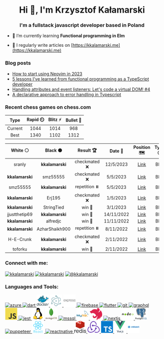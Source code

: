 <h1 align="center">Hi 👋, I'm Krzysztof Kałamarski</h1>
<h3 align="center">I'm a fullstack javascript developer based in Poland</h3>

- 🌱 I’m currently learning **Functional programming in Elm**

- 📝 I regularly write articles on [https://kkalamarski.me](https://kkalamarski.me)

### Blog posts
<!-- BLOG-POST-LIST:START -->
- [How to start using Neovim in 2023](https://kkalamarski.me/how-to-start-using-neovim-in-2023)
- [5 lessons I&#39;ve learned from functional programming as a TypeScript developer](https://kkalamarski.me/5-lessons-ive-learned-from-functional-programming-as-a-typescript-developer)
- [Handling attributes and event listeners: Let&#39;s code a virtual DOM! #4](https://kkalamarski.me/handling-attributes-and-event-listeners-lets-code-a-virtual-dom-4)
- [A declarative approach to error handling in Typescript](https://kkalamarski.me/a-declarative-approach-to-error-handling-in-typescript)
<!-- BLOG-POST-LIST:END -->

### Recent chess games on chess.com
<!--START_SECTION:chessStats-->
<!-- Automatically generated with https://github.com/Balastrong/chess-stats-action -->

| Type | Rapid ⏲️ | Blitz ⚡ | Bullet 🔫 |
|:---:|:---:|:---:|:---:|
| Current | 1044 | 1014 | 968 |
| Best | 1340 | 1102 | 1312 |

| White ⚪ | Black ⚫ | Result 🏆 | Date 📅 | Position 🗺️ | Type 🕕 |
|:---:|:---:|:---:|:---:|:---:|:---:|
| sranly | **kkalamarski** | checkmated ❌ | 12/5/2023 | <a href="http://www.ee.unb.ca/cgi-bin/tervo/fen.pl?select=k5R1/P7/1K6/8/8/8/8/8 b - -">Link</a> | Blitz |
| **kkalamarski** | smz55555 | checkmated ❌ | 5/5/2023 | <a href="http://www.ee.unb.ca/cgi-bin/tervo/fen.pl?select=8/6p1/1kp2pp1/1p6/2p5/Kq6/4p3/8 w - -">Link</a> | Blitz |
| smz55555 | **kkalamarski** | repetition ⏸️ | 5/5/2023 | <a href="http://www.ee.unb.ca/cgi-bin/tervo/fen.pl?select=r1b1k2r/ppp2ppp/2p5/8/2B1P3/2N3q1/PPPP4/R1BQ1RK1 w kq -">Link</a> | Blitz |
| **kkalamarski** | Erj195 | checkmated ❌ | 1/5/2023 | <a href="http://www.ee.unb.ca/cgi-bin/tervo/fen.pl?select=6r1/1p2p2p/4k3/3b1p2/4p3/4B3/1bR2P1P/3q1K2 w - -">Link</a> | Blitz |
| **kkalamarski** | StringTied | win 🥇 | 3/1/2023 | <a href="http://www.ee.unb.ca/cgi-bin/tervo/fen.pl?select=8/8/8/3p4/2pK4/r7/3R4/2k5 b - -">Link</a> | Blitz |
| jjustthetip69 | **kkalamarski** | win 🥇 | 14/11/2022 | <a href="http://www.ee.unb.ca/cgi-bin/tervo/fen.pl?select=1r5k/p5pp/2nr4/1P1Qp3/4P3/q1P1K2P/6P1/2R5 w - -">Link</a> | Blitz |
| **kkalamarski** | alfredjc | win 🥇 | 11/11/2022 | <a href="http://www.ee.unb.ca/cgi-bin/tervo/fen.pl?select=Q3k2r/p4pp1/4p2p/qb2P3/8/2r1P1P1/P3BPP1/3R1K1R b k -">Link</a> | Blitz |
| **kkalamarski** | AzharShaikh900 | repetition ⏸️ | 8/11/2022 | <a href="http://www.ee.unb.ca/cgi-bin/tervo/fen.pl?select=5k2/5P2/3NK3/8/5n2/8/8/8 w - -">Link</a> | Blitz |
| H-E-Crunk | **kkalamarski** | checkmated ❌ | 2/11/2022 | <a href="http://www.ee.unb.ca/cgi-bin/tervo/fen.pl?select=r1b3R1/p4p1p/1p1b4/5k1N/2BP4/3Q2Pq/PPP2P1P/R5K1 b - -">Link</a> | Blitz |
| toforku | **kkalamarski** | win 🥇 | 2/11/2022 | <a href="http://www.ee.unb.ca/cgi-bin/tervo/fen.pl?select=3r2k1/R4ppp/6r1/8/2Pq4/P4PB1/1P5P/5BKR w - -">Link</a> | Blitz |

<!--END_SECTION:chessStats-->

<h3 align="left">Connect with me:</h3>
<p align="left">
<a href="https://twitter.com/kkalamarski" target="blank"><img align="center" src="https://raw.githubusercontent.com/rahuldkjain/github-profile-readme-generator/master/src/images/icons/Social/twitter.svg" alt="kkalamarski" height="30" width="40" /></a>
<a href="https://linkedin.com/in/kkalamarski" target="blank"><img align="center" src="https://raw.githubusercontent.com/rahuldkjain/github-profile-readme-generator/master/src/images/icons/Social/linked-in-alt.svg" alt="kkalamarski" height="30" width="40" /></a>
<a href="https://hashnode.com/@kkalamarski" target="blank"><img align="center" src="https://raw.githubusercontent.com/rahuldkjain/github-profile-readme-generator/master/src/images/icons/Social/hashnode.svg" alt="@kkalamarski" height="30" width="40" /></a>
</p>

<h3 align="left">Languages and Tools:</h3>
<p align="left"> <a href="https://azure.microsoft.com/en-in/" target="_blank" rel="noreferrer"> <img src="https://www.vectorlogo.zone/logos/microsoft_azure/microsoft_azure-icon.svg" alt="azure" width="40" height="40"/> </a> <a href="https://dart.dev" target="_blank" rel="noreferrer"> <img src="https://www.vectorlogo.zone/logos/dartlang/dartlang-icon.svg" alt="dart" width="40" height="40"/> </a> <a href="https://www.docker.com/" target="_blank" rel="noreferrer"> <img src="https://raw.githubusercontent.com/devicons/devicon/master/icons/docker/docker-original-wordmark.svg" alt="docker" width="40" height="40"/> </a> <a href="https://www.electronjs.org" target="_blank" rel="noreferrer"> <img src="https://raw.githubusercontent.com/devicons/devicon/master/icons/electron/electron-original.svg" alt="electron" width="40" height="40"/> </a> <a href="https://expressjs.com" target="_blank" rel="noreferrer"> <img src="https://raw.githubusercontent.com/devicons/devicon/master/icons/express/express-original-wordmark.svg" alt="express" width="40" height="40"/> </a> <a href="https://firebase.google.com/" target="_blank" rel="noreferrer"> <img src="https://www.vectorlogo.zone/logos/firebase/firebase-icon.svg" alt="firebase" width="40" height="40"/> </a> <a href="https://flutter.dev" target="_blank" rel="noreferrer"> <img src="https://www.vectorlogo.zone/logos/flutterio/flutterio-icon.svg" alt="flutter" width="40" height="40"/> </a> <a href="https://git-scm.com/" target="_blank" rel="noreferrer"> <img src="https://www.vectorlogo.zone/logos/git-scm/git-scm-icon.svg" alt="git" width="40" height="40"/> </a> <a href="https://graphql.org" target="_blank" rel="noreferrer"> <img src="https://www.vectorlogo.zone/logos/graphql/graphql-icon.svg" alt="graphql" width="40" height="40"/> </a> <a href="https://developer.mozilla.org/en-US/docs/Web/JavaScript" target="_blank" rel="noreferrer"> <img src="https://raw.githubusercontent.com/devicons/devicon/master/icons/javascript/javascript-original.svg" alt="javascript" width="40" height="40"/> </a> <a href="https://jestjs.io" target="_blank" rel="noreferrer"> <img src="https://www.vectorlogo.zone/logos/jestjsio/jestjsio-icon.svg" alt="jest" width="40" height="40"/> </a> <a href="https://www.linux.org/" target="_blank" rel="noreferrer"> <img src="https://raw.githubusercontent.com/devicons/devicon/master/icons/linux/linux-original.svg" alt="linux" width="40" height="40"/> </a> <a href="https://www.mongodb.com/" target="_blank" rel="noreferrer"> <img src="https://raw.githubusercontent.com/devicons/devicon/master/icons/mongodb/mongodb-original-wordmark.svg" alt="mongodb" width="40" height="40"/> </a> <a href="https://www.microsoft.com/en-us/sql-server" target="_blank" rel="noreferrer"> <img src="https://www.svgrepo.com/show/303229/microsoft-sql-server-logo.svg" alt="mssql" width="40" height="40"/> </a> <a href="https://www.mysql.com/" target="_blank" rel="noreferrer"> <img src="https://raw.githubusercontent.com/devicons/devicon/master/icons/mysql/mysql-original-wordmark.svg" alt="mysql" width="40" height="40"/> </a> <a href="https://nestjs.com/" target="_blank" rel="noreferrer"> <img src="https://raw.githubusercontent.com/devicons/devicon/master/icons/nestjs/nestjs-plain.svg" alt="nestjs" width="40" height="40"/> </a> <a href="https://nextjs.org/" target="_blank" rel="noreferrer"> <img src="https://cdn.worldvectorlogo.com/logos/nextjs-2.svg" alt="nextjs" width="40" height="40"/> </a> <a href="https://nodejs.org" target="_blank" rel="noreferrer"> <img src="https://raw.githubusercontent.com/devicons/devicon/master/icons/nodejs/nodejs-original-wordmark.svg" alt="nodejs" width="40" height="40"/> </a> <a href="https://www.postgresql.org" target="_blank" rel="noreferrer"> <img src="https://raw.githubusercontent.com/devicons/devicon/master/icons/postgresql/postgresql-original-wordmark.svg" alt="postgresql" width="40" height="40"/> </a> <a href="https://github.com/puppeteer/puppeteer" target="_blank" rel="noreferrer"> <img src="https://www.vectorlogo.zone/logos/pptrdev/pptrdev-official.svg" alt="puppeteer" width="40" height="40"/> </a> <a href="https://reactjs.org/" target="_blank" rel="noreferrer"> <img src="https://raw.githubusercontent.com/devicons/devicon/master/icons/react/react-original-wordmark.svg" alt="react" width="40" height="40"/> </a> <a href="https://reactnative.dev/" target="_blank" rel="noreferrer"> <img src="https://reactnative.dev/img/header_logo.svg" alt="reactnative" width="40" height="40"/> </a> <a href="https://redis.io" target="_blank" rel="noreferrer"> <img src="https://raw.githubusercontent.com/devicons/devicon/master/icons/redis/redis-original-wordmark.svg" alt="redis" width="40" height="40"/> </a> <a href="https://redux.js.org" target="_blank" rel="noreferrer"> <img src="https://raw.githubusercontent.com/devicons/devicon/master/icons/redux/redux-original.svg" alt="redux" width="40" height="40"/> </a> <a href="https://www.typescriptlang.org/" target="_blank" rel="noreferrer"> <img src="https://raw.githubusercontent.com/devicons/devicon/master/icons/typescript/typescript-original.svg" alt="typescript" width="40" height="40"/> </a> <a href="https://vuejs.org/" target="_blank" rel="noreferrer"> <img src="https://raw.githubusercontent.com/devicons/devicon/master/icons/vuejs/vuejs-original-wordmark.svg" alt="vuejs" width="40" height="40"/> </a> <a href="https://webpack.js.org" target="_blank" rel="noreferrer"> <img src="https://raw.githubusercontent.com/devicons/devicon/d00d0969292a6569d45b06d3f350f463a0107b0d/icons/webpack/webpack-original-wordmark.svg" alt="webpack" width="40" height="40"/> </a> </p>
